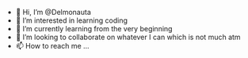 - 👋 Hi, I’m @Delmonauta
- 👀 I’m interested in learning coding
- 🌱 I’m currently learning from the very beginning
- 💞️ I’m looking to collaborate on whatever I can which is not much atm
- 📫 How to reach me ...

<!---
Delmonauta/Delmonauta is a ✨ special ✨ repository because its `README.md` (this file) appears on your GitHub profile.
You can click the Preview link to take a look at your changes.
--->
